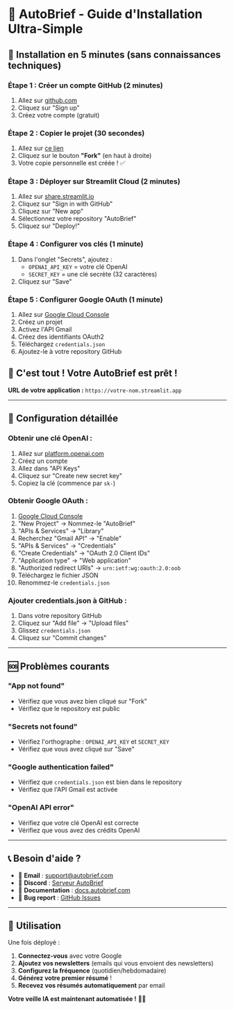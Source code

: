 # 🚀 AutoBrief - Guide d'Installation Ultra-Simple

## 🎯 Installation en 5 minutes (sans connaissances techniques)

### **Étape 1 : Créer un compte GitHub** (2 minutes)
1. Allez sur [github.com](https://github.com)
2. Cliquez sur "Sign up"
3. Créez votre compte (gratuit)

### **Étape 2 : Copier le projet** (30 secondes)
1. Allez sur [ce lien](https://github.com/votre-repo/AutoBrief)
2. Cliquez sur le bouton **"Fork"** (en haut à droite)
3. Votre copie personnelle est créée ! ✅

### **Étape 3 : Déployer sur Streamlit Cloud** (2 minutes)
1. Allez sur [share.streamlit.io](https://share.streamlit.io)
2. Cliquez sur "Sign in with GitHub"
3. Cliquez sur "New app"
4. Sélectionnez votre repository "AutoBrief"
5. Cliquez sur "Deploy!"

### **Étape 4 : Configurer vos clés** (1 minute)
1. Dans l'onglet "Secrets", ajoutez :
   - `OPENAI_API_KEY` = votre clé OpenAI
   - `SECRET_KEY` = une clé secrète (32 caractères)
2. Cliquez sur "Save"

### **Étape 5 : Configurer Google OAuth** (1 minute)
1. Allez sur [Google Cloud Console](https://console.cloud.google.com)
2. Créez un projet
3. Activez l'API Gmail
4. Créez des identifiants OAuth2
5. Téléchargez `credentials.json`
6. Ajoutez-le à votre repository GitHub

## 🎉 **C'est tout ! Votre AutoBrief est prêt !**

**URL de votre application :** `https://votre-nom.streamlit.app`

---

## 🔧 **Configuration détaillée**

### **Obtenir une clé OpenAI :**
1. Allez sur [platform.openai.com](https://platform.openai.com)
2. Créez un compte
3. Allez dans "API Keys"
4. Cliquez sur "Create new secret key"
5. Copiez la clé (commence par `sk-`)

### **Obtenir Google OAuth :**
1. [Google Cloud Console](https://console.cloud.google.com)
2. "New Project" → Nommez-le "AutoBrief"
3. "APIs & Services" → "Library"
4. Recherchez "Gmail API" → "Enable"
5. "APIs & Services" → "Credentials"
6. "Create Credentials" → "OAuth 2.0 Client IDs"
7. "Application type" → "Web application"
8. "Authorized redirect URIs" → `urn:ietf:wg:oauth:2.0:oob`
9. Téléchargez le fichier JSON
10. Renommez-le `credentials.json`

### **Ajouter credentials.json à GitHub :**
1. Dans votre repository GitHub
2. Cliquez sur "Add file" → "Upload files"
3. Glissez `credentials.json`
4. Cliquez sur "Commit changes"

---

## 🆘 **Problèmes courants**

### **"App not found"**
- Vérifiez que vous avez bien cliqué sur "Fork"
- Vérifiez que le repository est public

### **"Secrets not found"**
- Vérifiez l'orthographe : `OPENAI_API_KEY` et `SECRET_KEY`
- Vérifiez que vous avez cliqué sur "Save"

### **"Google authentication failed"**
- Vérifiez que `credentials.json` est bien dans le repository
- Vérifiez que l'API Gmail est activée

### **"OpenAI API error"**
- Vérifiez que votre clé OpenAI est correcte
- Vérifiez que vous avez des crédits OpenAI

---

## 📞 **Besoin d'aide ?**

- 📧 **Email** : support@autobrief.com
- 💬 **Discord** : [Serveur AutoBrief](https://discord.gg/autobrief)
- 📖 **Documentation** : [docs.autobrief.com](https://docs.autobrief.com)
- 🐛 **Bug report** : [GitHub Issues](https://github.com/votre-repo/AutoBrief/issues)

---

## 🎯 **Utilisation**

Une fois déployé :
1. **Connectez-vous** avec votre Google
2. **Ajoutez vos newsletters** (emails qui vous envoient des newsletters)
3. **Configurez la fréquence** (quotidien/hebdomadaire)
4. **Générez votre premier résumé** !
5. **Recevez vos résumés automatiquement** par email

**Votre veille IA est maintenant automatisée !** 🤖✨
